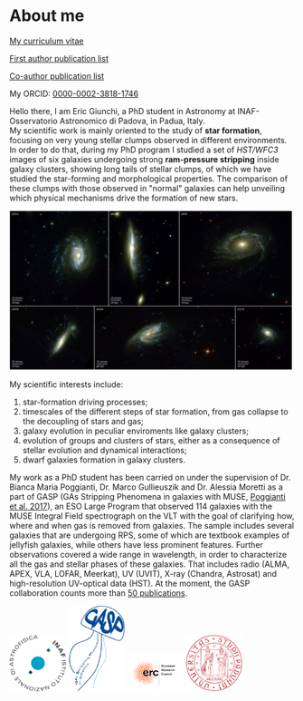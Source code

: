 # About me

[My curriculum vitae](assets/doc/Eric_Giunchi_cv.pdf)

[First author publication list](https://ui.adsabs.harvard.edu/user/libraries/Uz6wbuCZToGRY0qz7KLOJQ)

[Co-author publication list](https://ui.adsabs.harvard.edu/user/libraries/ao3CZvuTRGOcxitKb5eikg)

My ORCID: [0000-0002-3818-1746](https://orcid.org/0000-0002-3818-1746)

Hello there, I am Eric Giunchi, a PhD student in Astronomy at INAF-Osservatorio Astronomico di Padova, in Padua, Italy.\
My scientific work is mainly oriented to the study of **star formation**, focusing on very young stellar clumps observed in different environments. In order to do that, during my PhD program I studied a set of _HST/WFC3_ images of six galaxies undergoing strong **ram-pressure stripping** inside galaxy clusters, showing long tails of stellar clumps, of which we have studied the star-forming and morphological properties. The comparison of these clumps with those observed in "normal" galaxies can help unveiling which physical mechanisms drive the formation of new stars.

<img src="assets/img/hst_gasp_16_9_lables.jpg" alt="hst_gasp" width="500"/>

My scientific interests include:
1. star-formation driving processes;
2. timescales of the different steps of star formation, from gas collapse to the decoupling of stars and gas;
3. galaxy evolution in peculiar enviroments like galaxy clusters;
4. evolution of groups and clusters of stars, either as a consequence of stellar evolution and dynamical interactions;
5. dwarf galaxies formation in galaxy clusters.

My work as a PhD student has been carried on under the supervision of Dr. Bianca Maria Poggianti, Dr. Marco Gullieuszik and Dr. Alessia Moretti as a part of GASP (GAs Stripping Phenomena in galaxies with MUSE, [Poggianti et al. 2017](https://iopscience.iop.org/article/10.3847/1538-4357/aa78ed)), an ESO Large Program that observed 114 galaxies with the MUSE Integral Field spectrograph on the VLT with the goal of clarifying how, where and when gas is removed from galaxies. The sample includes several galaxies that are undergoing RPS, some of which are textbook examples of jellyfish galaxies, while others have less prominent features. Further observations covered a wide range in wavelength, in order to characterize all the gas and stellar phases of these galaxies. That includes radio (ALMA, APEX, VLA, LOFAR, Meerkat), UV (UVIT), X-ray (Chandra, Astrosat) and high-resolution UV-optical data (HST). At the moment, the GASP collaboration counts more than [50 publications](https://web.oapd.inaf.it/gasp/publications.html).

<img src="assets/img/1200px-INAF_logo.svg.png" alt="GASP_logo" width="100"/> <img src="assets/img/GASP_logo.png" alt="GASP_logo" width="100"/> <img src="assets/img/erc-logo.png" alt="GASP_logo" width="100"/> <img src="assets/img/Padova_logo.png" alt="GASP_logo" width="100"/>
